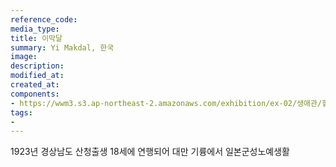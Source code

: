 ```yaml
---
reference_code:
media_type:
title: 이막달
summary: Yi Makdal, 한국
image:
description:
modified_at:
created_at:
components:
- https://wwm3.s3.ap-northeast-2.amazonaws.com/exhibition/ex-02/생애관/할머니들/이막달.jpg
tags:
-
---
```

1923년 경상남도 산청출생 
18세에 연행되어 대만 기륭에서 일본군성노예생활